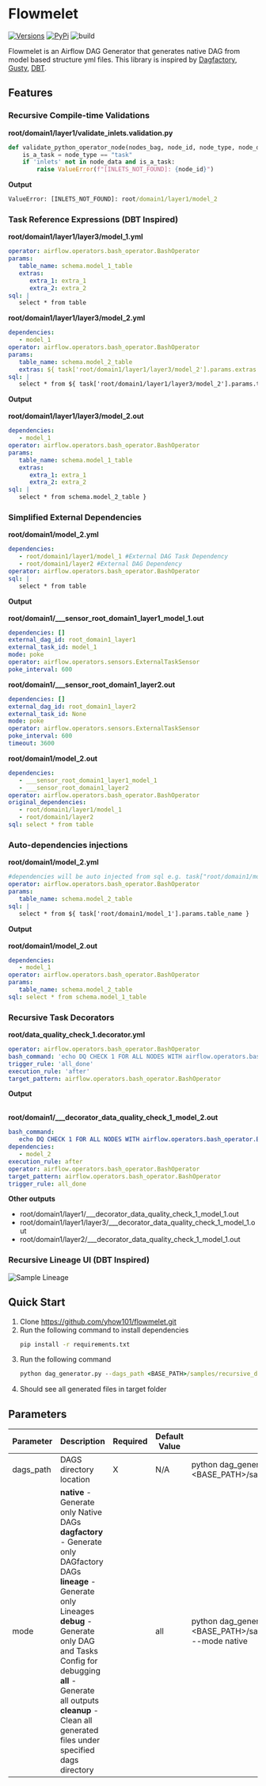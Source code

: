 # Flowmelet

[![Versions](https://img.shields.io/badge/python-3.6+-blue)](https://pypi.org/project/gusty/)
[![PyPi](https://img.shields.io/pypi/v/flowmelet.svg)](https://pypi.org/project/flowmelet/)
![build](https://github.com/yhow101/flowmelet/actions/workflows/build.yml/badge.svg)

Flowmelet is an Airflow DAG Generator that generates native DAG from model based structure yml files.
This library is inspired by [Dagfactory](https://github.com/ajbosco/dag-factory), [Gusty](https://github.com/pipeline-tools/gusty), [DBT](https://www.getdbt.com).


## Features

### Recursive Compile-time Validations
**root/domain1/layer1/validate_inlets.validation.py**
```python
def validate_python_operator_node(nodes_bag, node_id, node_type, node_data):
    is_a_task = node_type == "task"
    if 'inlets' not in node_data and is_a_task:
        raise ValueError(f"[INLETS_NOT_FOUND]: {node_id}")
```

**Output**
```cmd
ValueError: [INLETS_NOT_FOUND]: root/domain1/layer1/model_2
```
### Task Reference Expressions (DBT Inspired)

**root/domain1/layer1/layer3/model_1.yml**
```yml
operator: airflow.operators.bash_operator.BashOperator
params:
   table_name: schema.model_1_table
   extras:
      extra_1: extra_1
      extra_2: extra_2
sql: |
   select * from table
```

**root/domain1/layer1/layer3/model_2.yml**
```yml
dependencies:
   - model_1
operator: airflow.operators.bash_operator.BashOperator
params:
   table_name: schema.model_2_table
   extras: ${ task['root/domain1/layer1/layer3/model_2'].params.extras }
sql: |
   select * from ${ task['root/domain1/layer1/layer3/model_2'].params.table_name }
```

**Output** <br /><br />
**root/domain1/layer1/layer3/model_2.out**
```yml
dependencies:
   - model_1
operator: airflow.operators.bash_operator.BashOperator
params:
   table_name: schema.model_1_table
   extras:
      extra_1: extra_1
      extra_2: extra_2
sql: |
   select * from schema.model_2_table }
```

### Simplified External Dependencies
**root/domain1/model_2.yml**
```yml
dependencies:
   - root/domain1/layer1/model_1 #External DAG Task Dependency
   - root/domain1/layer2 #External DAG Dependency
operator: airflow.operators.bash_operator.BashOperator
sql: |
   select * from table

```
**Output** <br /><br />
**root/domain1/___sensor_root_domain1_layer1_model_1.out**
```yml
dependencies: []
external_dag_id: root_domain1_layer1
external_task_id: model_1
mode: poke
operator: airflow.operators.sensors.ExternalTaskSensor
poke_interval: 600

```
**root/domain1/___sensor_root_domain1_layer2.out**
```yml
dependencies: []
external_dag_id: root_domain1_layer2
external_task_id: None
mode: poke
operator: airflow.operators.sensors.ExternalTaskSensor
poke_interval: 600
timeout: 3600
```

**root/domain1/model_2.out**
```yml
dependencies:
   - ___sensor_root_domain1_layer1_model_1
   - ___sensor_root_domain1_layer2
operator: airflow.operators.bash_operator.BashOperator
original_dependencies:
   - root/domain1/layer1/model_1
   - root/domain1/layer2
sql: select * from table
```

### Auto-dependencies injections
**root/domain1/model_2.yml**
```yml
#dependencies will be auto injected from sql e.g. task["root/domain1/model_1"].params.table_name
operator: airflow.operators.bash_operator.BashOperator
params:
   table_name: schema.model_2_table
sql: |
   select * from ${ task['root/domain1/model_1'].params.table_name }
```
**Output** <br /><br />
**root/domain1/model_2.out**
```yml
dependencies:
   - model_1
operator: airflow.operators.bash_operator.BashOperator
params:
   table_name: schema.model_2_table
sql: select * from schema.model_1_table
```

### Recursive Task Decorators
**root/data_quality_check_1.decorator.yml**
```yml
operator: airflow.operators.bash_operator.BashOperator
bash_command: 'echo DQ CHECK 1 FOR ALL NODES WITH airflow.operators.bash_operator.BashOperator..  DETECTED_TASK: ${task.task_id}...'
trigger_rule: 'all_done'
execution_rule: 'after'
target_pattern: airflow.operators.bash_operator.BashOperator
```
**Output** <br /><br />

**root/domain1/___decorator_data_quality_check_1_model_2.out**
```yml
bash_command:
   echo DQ CHECK 1 FOR ALL NODES WITH airflow.operators.bash_operator.BashOperator..  DETECTED_TASK: model_2...
dependencies:
   - model_2
execution_rule: after
operator: airflow.operators.bash_operator.BashOperator
target_pattern: airflow.operators.bash_operator.BashOperator
trigger_rule: all_done
```
**Other outputs**
- root/domain1/layer1/___decorator_data_quality_check_1_model_1.out
- root/domain1/layer1/layer3/___decorator_data_quality_check_1_model_1.out
- root/domain1/layer2/___decorator_data_quality_check_1_model_1.out

### Recursive Lineage UI (DBT Inspired)
![Sample Lineage](flowmelet/static/lineage.png)

## Quick Start

1. Clone https://github.com/yhow101/flowmelet.git
2. Run the following command to install dependencies
    ```cmd
    pip install -r requirements.txt
    ```
3. Run the following command
    ```cmd
    python dag_generator.py --dags_path <BASE_PATH>/samples/recursive_decorators
    ```
4. Should see all generated files in target folder

## Parameters

| Parameter | Description                                                                                                                                                                                                                                                                                    | Required | Default Value | Sample                                                                                |
|-----------|------------------------------------------------------------------------------------------------------------------------------------------------------------------------------------------------------------------------------------------------------------------------------------------------| ----------|---------------|---------------------------------------------------------------------------------------| 
| dags_path | DAGS directory location                                                                                                                                                                                                                                                                        | X | N/A           | python dag_generatory --dags_path <BASE_PATH>/samples/recursive_decorators               |
| mode      | **native** - Generate only Native DAGs<br/> **dagfactory** - Generate only DAGfactory DAGs<br/> **lineage** - Generate only Lineages<br/> **debug** - Generate only DAG and Tasks Config for debugging<br/> **all** - Generate all outputs<br/> **cleanup** - Clean all generated files under specified dags directory | | all           | python dag_generatory --dags_path <BASE_PATH>/samples/recursive_decorators --mode native |

